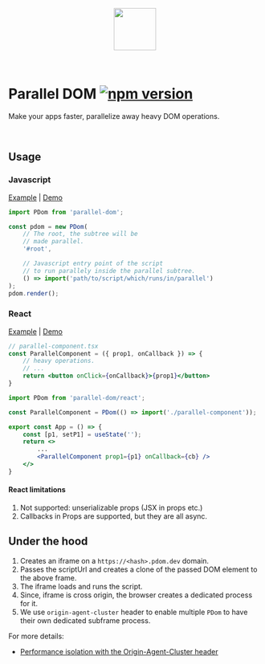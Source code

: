 
<p align="center">
<img width="84" height="84" src="https://cdn.jsdelivr.net/gh/pdomdev/pdom/assets/pdom.svg" />
</p>
<br/>

# Parallel DOM  [![npm version](https://badge.fury.io/js/parallel-dom.svg)](https://badge.fury.io/js/parallel-dom)

Make your apps faster, parallelize away heavy DOM operations.

<br/>

## Usage

### Javascript

[Example](https://github.com/pdomdev/pdom/demo/parallel) | [Demo](https://demo.pdom.dev/parallel/)

```js
import PDom from 'parallel-dom';

const pdom = new PDom(
    // The root, the subtree will be 
    // made parallel.
    '#root', 

    // Javascript entry point of the script 
    // to run parallely inside the parallel subtree.
    () => import('path/to/script/which/runs/in/parallel') 
);
pdom.render();
```

### React


[Example](https://github.com/pdomdev/pdom/demo/react) | [Demo](https://demo.pdom.dev/react/)

```jsx
// parallel-component.tsx
const ParallelComponent = ({ prop1, onCallback }) => {
    // heavy operations.
    // ...
    return <button onClick={onCallback}>{prop1}</button>
}
```

```jsx
import PDom from 'parallel-dom/react';

const ParallelComponent = PDom(() => import('./parallel-component'));

export const App = () => {
    const [p1, setP1] = useState('');
    return <>
        ...
        <ParallelComponent prop1={p1} onCallback={cb} />
    </>
}
```

#### React limitations

1. Not supported: unserializable props (JSX in props etc.)
2. Callbacks in Props are supported, but they are all async.


## Under the hood

1. Creates an iframe on a `https://<hash>.pdom.dev` domain.
2. Passes the scriptUrl and creates a clone of the passed DOM element to the above frame.
3. The iframe loads and runs the script.
4. Since, iframe is cross origin, the browser creates a dedicated process for it.
5. We use `origin-agent-cluster` header to enable multiple `PDom` to have their own dedicated subframe process.

For more details:

- [Performance isolation with the Origin-Agent-Cluster header](https://web.dev/articles/origin-agent-cluster)

